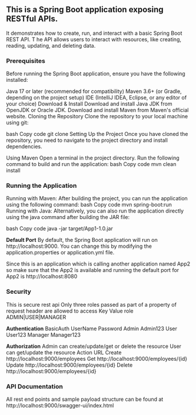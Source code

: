 ## This is a Spring Boot application exposing RESTful APIs. 
It demonstrates how to create, run, and interact with a basic Spring Boot REST API. T
he API allows users to interact with resources, like creating, reading, updating, and deleting data.

### Prerequisites
Before running the Spring Boot application, ensure you have the following installed:

Java 17 or later (recommended for compatibility)
Maven 3.6+ (or Gradle, depending on the project setup)
IDE (IntelliJ IDEA, Eclipse, or any editor of your choice)
Download & Install
Download and install Java JDK from OpenJDK or Oracle JDK.
Download and install Maven from Maven's official website.
Cloning the Repository
Clone the repository to your local machine using git:

bash
Copy code
git clone 
Setting Up the Project
Once you have cloned the repository, you need to navigate to the project directory and install dependencies.

Using Maven
Open a terminal in the project directory.
Run the following command to build and run the application:
bash
Copy code
mvn clean install

### Running the Application
Running with Maven:
After building the project, you can run the application using the following command:
bash
Copy code
mvn spring-boot:run
Running with Java:
Alternatively, you can also run the application directly using the java command after building the JAR file:

bash
Copy code
java -jar target/App1-1.0.jar

**Default Port**
By default, the Spring Boot application will run on http://localhost:9000. You can change this by modifying the application.properties or application.yml file.


Since this is an application which is calling another application named App2 so make sure that the App2 is available
and running the default port for App2 is http://localhost:8080

### Security
This is secure rest api
Only three roles passed as part of a property of request header are allowed to access
Key        Value
role       ADMIN|USER|MANAGER

**Authentication**
BasicAuth
UserName        Password
Admin           Admin123
User            User123
Manager         Manager123

**Authorization**
Admin can create/update/get or delete the resource
User can get/update the resource
Action                       URL
Create             http://localhost:9000/employees
Get                http://localhost:9000/employees/{id}
Update             http://localhost:9000/employees/{id}
Delete             http://localhost:9000/employees/{id}


### API Documentation
All rest end points and sample payload structure can be found at
http://localhost:9000/swagger-ui/index.html

